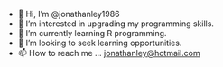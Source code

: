 - 👋 Hi, I’m @jonathanley1986
- 👀 I’m interested in upgrading my programming skills.
- 🌱 I’m currently learning R programming.
- 💞️ I’m looking to seek learning opportunities.
- 📫 How to reach me ... jonathanley@hotmail.com

<!---
jonathanley1986/jonathanley1986 is a ✨ special ✨ repository because its `README.md` (this file) appears on your GitHub profile.
You can click the Preview link to take a look at your changes.
--->
